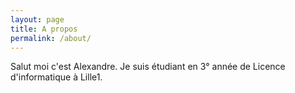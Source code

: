 ```yaml
---
layout: page
title: A propos
permalink: /about/
---
```


Salut moi c'est Alexandre. Je suis étudiant en 3° année de Licence d'informatique à Lille1.
